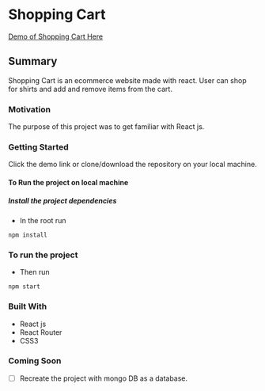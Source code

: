 # Shopping Cart
[Demo of Shopping Cart Here](https://yog9.github.io/shopping-cart/)

## Summary

Shopping Cart is an ecommerce website made with react. User can shop for shirts and add and remove items from  the cart.

### Motivation
The purpose of this project was to get familiar with React js.

### Getting Started
 Click the demo link or clone/download the repository on your local machine.

#### To Run the project on local machine

##### Install the project dependencies
* In the root run 

`npm install`

### To run the project

* Then run
 
 `npm start`
 
 
### Built With
* React js
* React Router
* CSS3


### Coming Soon 
- [ ] Recreate the project with mongo DB as a database.

